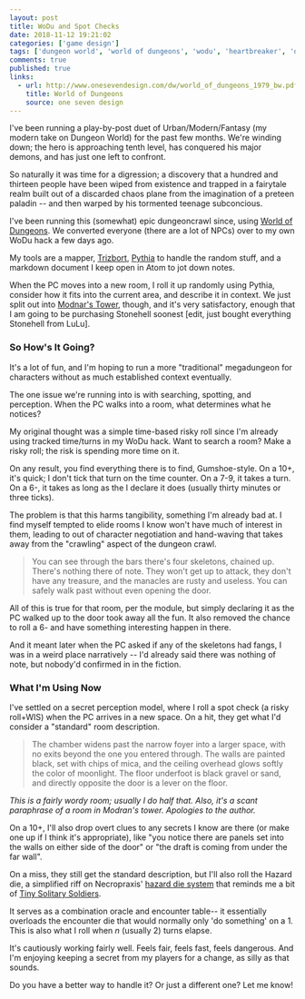 ```yaml
---
layout: post
title: WoDu and Spot Checks
date: 2018-11-12 19:21:02
categories: ['game design']
tags: ['dungeon world', 'world of dungeons', 'wodu', 'heartbreaker', 'osr', 'megadungeon', 'stonehell']
comments: true
published: true
links:
  - url: http://www.onesevendesign.com/dw/world_of_dungeons_1979_bw.pdf
    title: World of Dungeons
    source: one seven design
---
```


I've been running a play-by-post duet of Urban/Modern/Fantasy (my modern take on Dungeon World) for the past few months. We're winding down; the hero is approaching tenth level, has conquered his major demons, and has just one left to confront.

So naturally it was time for a digression; a discovery that a hundred and thirteen people have been wiped from existence and trapped in a fairytale realm built out of a discarded chaos plane from the imagination of a preteen paladin -- and then warped by his tormented teenage subconcious.

I've been running this (somewhat) epic dungeoncrawl since, using [World of Dungeons](http://www.onesevendesign.com/dw/world_of_dungeons_1979_bw.pdf). We converted everyone (there are a lot of NPCs) over to my own WoDu hack a few days ago.

<!--more-->

My tools are a mapper, [Trizbort](http://www.trizbort.com/), [Pythia](https://github.com/exposit/pythia-oracle) to handle the random stuff, and a markdown document I keep open in Atom to jot down notes.

When the PC moves into a new room, I roll it up randomly using Pythia, consider how it fits into the current area, and describe it in context. We just split out into [Modnar's Tower](http://www.lulu.com/shop/michael-curtis/stonehell-dungeon-supplement-two-buried-secrets-ebook/ebook/product-16096486.html), though, and it's very satisfactory, enough that I am going to be purchasing Stonehell soonest [edit, just bought everything Stonehell from LuLu].

### So How's It Going?

It's a lot of fun, and I'm hoping to run a more "traditional" megadungeon for characters without as much established context eventually.

The one issue we're running into is with searching, spotting, and perception. When the PC walks into a room, what determines what he notices?

My original thought was a simple time-based risky roll since I'm already using tracked time/turns in my WoDu hack. Want to search a room? Make a risky roll; the risk is spending more time on it.

On any result, you find everything there is to find, Gumshoe-style. On a 10+, it's quick; I don't tick that turn on the time counter. On a 7-9, it takes a turn. On a 6-, it takes as long as the I declare it does (usually thirty minutes or three ticks).

The problem is that this harms tangibility, something I'm already bad at. I find myself tempted to elide rooms I know won't have much of interest in them, leading to out of character negotiation and hand-waving that takes away from the "crawling" aspect of the dungeon crawl.

> You can see through the bars there's four skeletons, chained up. There's nothing there of note. They won't get up to attack, they don't have any treasure, and the manacles are rusty and useless. You can safely walk past without even opening the door.

All of this is true for that room, per the module, but simply declaring it as the PC walked up to the door took away all the fun. It also removed the chance to roll a 6- and have something interesting happen in there.

And it meant later when the PC asked if any of the skeletons had fangs, I was in a weird place narratively -- I'd already said there was nothing of note, but nobody'd confirmed in in the fiction.

### What I'm Using Now

I've settled on a secret perception model, where I roll a spot check (a risky roll+WIS) when the PC arrives in a new space. On a hit, they get what I'd consider a "standard" room description.

> The chamber widens past the narrow foyer into a larger space, with no exits beyond the one you entered through. The walls are painted black, set with chips of mica, and the ceiling overhead glows softly the color of moonlight. The floor underfoot is black gravel or sand, and directly opposite the door is a lever on the floor.

*This is a fairly wordy room; usually I do half that. Also, it's a scant paraphrase of a room in Modran's tower. Apologies to the author.*

On a 10+, I'll also drop overt clues to any secrets I know are there (or make one up if I think it's appropriate), like "you notice there are panels set into the walls on either side of the door" or "the draft is coming from under the far wall".

On a miss, they still get the standard description, but I'll also roll the Hazard die, a simplified riff on Necropraxis' [hazard die system](http://www.necropraxis.com/hazard-system/) that reminds me a bit of [Tiny Solitary Soldiers](http://tinysolitarysoldiers.blogspot.com/2012/04/solo-rpg.html).

It serves as a combination oracle and encounter table-- it essentially overloads the encounter die that would normally only 'do something' on a 1. This is also what I roll when *n* (usually 2) turns elapse.

It's cautiously working fairly well. Feels fair, feels fast, feels dangerous. And I'm enjoying keeping a secret from my players for a change, as silly as that sounds.

Do you have a better way to handle it? Or just a different one? Let me know!
